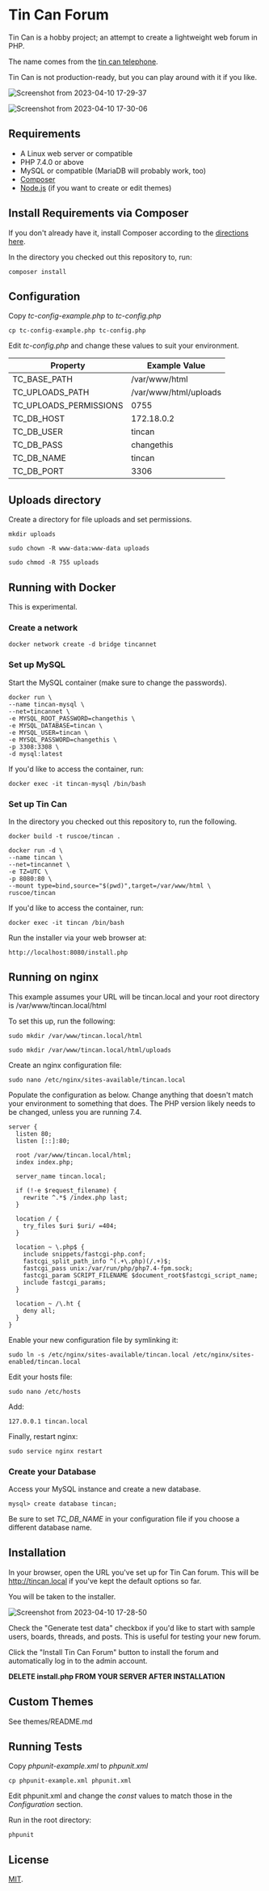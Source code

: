 # Tin Can Forum

Tin Can is a hobby project; an attempt to create a lightweight web forum in PHP.

The name comes from the [tin can telephone](https://en.wikipedia.org/wiki/Tin_can_telephone).

Tin Can is not production-ready, but you can play around with it if you like.

![Screenshot from 2023-04-10 17-29-37](https://user-images.githubusercontent.com/87952/231024890-7c25b40e-147e-43ab-aded-d139e5f09518.png)

![Screenshot from 2023-04-10 17-30-06](https://user-images.githubusercontent.com/87952/231024931-3e36e90c-a3b2-4d40-a3de-d733b568c477.png)

## Requirements

* A Linux web server or compatible
* PHP 7.4.0 or above
* MySQL or compatible (MariaDB will probably work, too)
* [Composer](https://getcomposer.org)
* [Node.js](https://nodejs.org/) (if you want to create or edit themes)

## Install Requirements via Composer

If you don't already have it, install Composer according to the [directions here](https://getcomposer.org/download/).

In the directory you checked out this repository to, run:

`composer install`

## Configuration

Copy *tc-config-example.php* to *tc-config.php*

`cp tc-config-example.php tc-config.php`

Edit *tc-config.php* and change these values to suit your environment.

| Property               | Example Value              |
|------------------------|----------------------------|
| TC_BASE_PATH           | /var/www/html              |
| TC_UPLOADS_PATH        | /var/www/html/uploads      |
| TC_UPLOADS_PERMISSIONS | 0755                       |
| TC_DB_HOST             | 172.18.0.2                 |
| TC_DB_USER             | tincan                     |
| TC_DB_PASS             | changethis                 |
| TC_DB_NAME             | tincan                     |
| TC_DB_PORT             | 3306                       |

## Uploads directory

Create a directory for file uploads and set permissions.

`mkdir uploads`

`sudo chown -R www-data:www-data uploads`

`sudo chmod -R 755 uploads`

## Running with Docker

This is experimental.

### Create a network

`docker network create -d bridge tincannet`

### Set up MySQL

Start the MySQL container (make sure to change the passwords).

```
docker run \
--name tincan-mysql \
--net=tincannet \
-e MYSQL_ROOT_PASSWORD=changethis \
-e MYSQL_DATABASE=tincan \
-e MYSQL_USER=tincan \
-e MYSQL_PASSWORD=changethis \
-p 3308:3308 \
-d mysql:latest
```

If you'd like to access the container, run:

`docker exec -it tincan-mysql /bin/bash`

### Set up Tin Can

In the directory you checked out this repository to, run the following.

`docker build -t ruscoe/tincan .`

```
docker run -d \
--name tincan \
--net=tincannet \
-e TZ=UTC \
-p 8080:80 \
--mount type=bind,source="$(pwd)",target=/var/www/html \
ruscoe/tincan
```

If you'd like to access the container, run:

`docker exec -it tincan /bin/bash`

Run the installer via your web browser at:

`http://localhost:8080/install.php`

## Running on nginx

This example assumes your URL will be tincan.local and your root directory
is /var/www/tincan.local/html

To set this up, run the following:

`sudo mkdir /var/www/tincan.local/html`

`sudo mkdir /var/www/tincan.local/html/uploads`

Create an nginx configuration file:

`sudo nano /etc/nginx/sites-available/tincan.local`

Populate the configuration as below. Change anything that doesn't match
your environment to something that does. The PHP version likely needs to be
changed, unless you are running 7.4.

```
server {
  listen 80;
  listen [::]:80;

  root /var/www/tincan.local/html;
  index index.php;

  server_name tincan.local;

  if (!-e $request_filename) {
    rewrite ^.*$ /index.php last;
  }

  location / {
    try_files $uri $uri/ =404;
  }

  location ~ \.php$ {
    include snippets/fastcgi-php.conf;
    fastcgi_split_path_info ^(.+\.php)(/.+)$;
    fastcgi_pass unix:/var/run/php/php7.4-fpm.sock;
    fastcgi_param SCRIPT_FILENAME $document_root$fastcgi_script_name;
    include fastcgi_params;
  }

  location ~ /\.ht {
    deny all;
  }
}
```

Enable your new configuration file by symlinking it:

`sudo ln -s /etc/nginx/sites-available/tincan.local /etc/nginx/sites-enabled/tincan.local`

Edit your hosts file:

`sudo nano /etc/hosts`

Add:

`127.0.0.1 tincan.local`

Finally, restart nginx:

`sudo service nginx restart`

### Create your Database

Access your MySQL instance and create a new database.

`mysql> create database tincan;`

Be sure to set *TC_DB_NAME* in your configuration file if you choose
a different database name.

## Installation

In your browser, open the URL you've set up for Tin Can forum. This will be
http://tincan.local if you've kept the default options so far.

You will be taken to the installer.

![Screenshot from 2023-04-10 17-28-50](https://user-images.githubusercontent.com/87952/231024993-e80b7bbc-879d-4d40-8c55-bb27731fba49.png)

Check the "Generate test data" checkbox if you'd like to start with sample
users, boards, threads, and posts. This is useful for testing your new forum.

Click the "Install Tin Can Forum" button to install the forum and automatically
log in to the admin account.

**DELETE install.php FROM YOUR SERVER AFTER INSTALLATION**

## Custom Themes

See themes/README.md

## Running Tests

Copy *phpunit-example.xml* to *phpunit.xml*

`cp phpunit-example.xml phpunit.xml`

Edit phpunit.xml and change the *const* values to match those in
the *Configuration* section.

Run in the root directory:

`phpunit`

## License

[MIT](https://mit-license.org).

